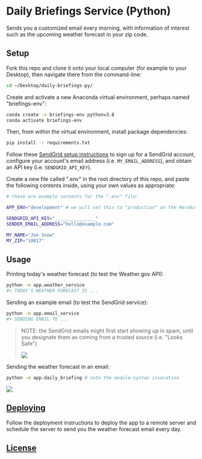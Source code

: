 # Daily Briefings Service (Python)

Sends you a customized email every morning, with information of interest such as the upcoming weather forecast in your zip code.

## Setup

Fork this repo and clone it onto your local computer (for example to your Desktop), then navigate there from the command-line:

```sh
cd ~/Desktop/daily-briefings-py/
```

Create and activate a new Anaconda virtual environment, perhaps named "briefings-env":

```sh
conda create -n briefings-env python=3.8
conda activate briefings-env
```

Then, from within the virtual environment, install package dependencies:

```sh
pip install -r requirements.txt
```

Follow these [SendGrid setup instructions](https://github.com/prof-rossetti/intro-to-python/blob/master/notes/python/packages/sendgrid.md#setup) to sign up for a SendGrid account, configure your account's email address (i.e. `MY_EMAIL_ADDRESS`), and obtain an API key (i.e. `SENDGRID_API_KEY`).

Create a new file called ".env" in the root directory of this repo, and paste the following contents inside, using your own values as appropriate:

```sh
# these are example contents for the ".env" file:

APP_ENV="development" # we will set this to "production" on the Heroku server

SENDGRID_API_KEY="_______________"
SENDER_EMAIL_ADDRESS="hello@example.com"

MY_NAME="Jon Snow"
MY_ZIP="10017"
```

## Usage

Printing today's weather forecast (to test the Weather.gov API):

```sh
python -m app.weather_service
#> TODAY'S WEATHER FORECAST IS ...
```

Sending an example email (to test the SendGrid service):

```sh
python -m app.email_service
#> SENDING EMAIL TO ...
```

> NOTE: the SendGrid emails might first start showing up in spam, until you designate them as coming from a trusted source (i.e. "Looks Safe")
>
> ![](https://user-images.githubusercontent.com/1328807/77856232-c7a0ff80-71c3-11ea-9dce-7a32b88701c6.png)

Sending the weather forecast in an email:

```sh
python -m app.daily_briefing # note the module-syntax invocation
```

![](https://user-images.githubusercontent.com/1328807/77860069-173ef580-71db-11ea-83c6-5897bb9f4f51.png)

## [Deploying](/DEPLOYING.md)

Follow the deployment instructions to deploy the app to a remote server and schedule the server to send you the weather forecast email every day.

## [License](/LICENSE.md)
